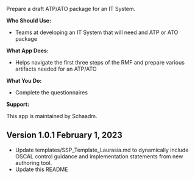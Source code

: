 
Prepare a draft ATP/ATO package for an IT System.

**Who Should Use:**

- Teams at developing an IT System that will need and ATP or ATO package

**What App Does:**

- Helps navigate the first three steps of the RMF and prepare various artifacts needed for an ATP/ATO

**What You Do:**

- Complete the questionnaires

**Support:**

This app is maintained by Schaadm.


Version 1.0.1 February 1, 2023
-----------------------------

* Update templates/SSP_Template_Laurasia.md to dynamically include OSCAL control guidance and implementation statements from new authoring tool.
* Update this README

